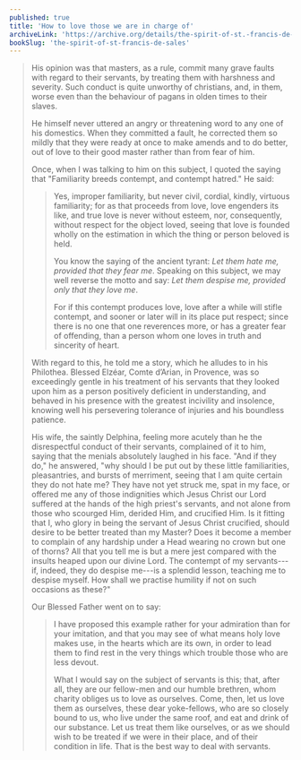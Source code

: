 ```yaml
---
published: true
title: 'How to love those we are in charge of'
archiveLink: 'https://archive.org/details/the-spirit-of-st.-francis-de-sales/page/109?view=theater'
bookSlug: 'the-spirit-of-st-francis-de-sales'
---
```


> His opinion was that masters, as a rule, commit many grave faults with regard to their servants, by treating them with harshness and severity. Such conduct is quite unworthy of christians, and, in them, worse even than the behaviour of pagans in olden times to their slaves.
> 
> He himself never uttered an angry or threatening word to any one of his domestics. When they committed a fault, he corrected them so mildly that they were ready at once to make amends and to do better, out of love to their good master rather than from fear of him.
> 
> Once, when I was talking to him on this subject, I quoted the saying that "Familiarity breeds contempt, and contempt hatred." He said:
> 
>> Yes, improper familiarity, but never civil, cordial, kindly, virtuous familiarity; for as that proceeds from love, love engenders its like, and true love is never without esteem, nor, consequently, without respect for the object loved, seeing that love is founded wholly on the estimation in which the thing or person beloved is held.
>>
>> You know the saying of the ancient tyrant: *Let them hate me, provided that they fear me*. Speaking on this subject, we may well reverse the motto and say: *Let them despise me, provided only that they love me*.
>>
>> For if this contempt produces love, love after a while will stifle contempt, and sooner or later will in its place put respect; since there is no one that one reverences more, or has a greater fear of offending, than a person whom one loves in truth and sincerity of heart.
>
> With regard to this, he told me a story, which he alludes to in his Philothea. Blessed Elzéar, Comte d’Arian, in Provence, was so exceedingly gentle in his treatment of his servants that they looked upon him as a person positively deficient in understanding, and behaved in his presence with the greatest incivility and insolence, knowing well his persevering tolerance of injuries and his boundless patience.
> 
> His wife, the saintly Delphina, feeling more acutely than he the disrespectful conduct of their servants, complained of it to him, saying that the menials absolutely laughed in his face. "And if they do," he answered, "why should I be put out by these little familiarities, pleasantries, and bursts of merriment, seeing that I am quite certain they do not hate me? They have not yet struck me, spat in my face, or offered me any of those indignities which Jesus Christ our Lord suffered at the hands of the high priest's servants, and not alone from those who scourged Him, derided Him, and crucified Him. Is it fitting that I, who glory in being the servant of Jesus Christ crucified, should desire to be better treated than my Master? Does it become a member to complain of any hardship under a Head wearing no crown but one of thorns? All that you tell me is but a mere jest compared with the insults heaped upon our divine Lord. The contempt of my servants---if, indeed, they do despise me---is a splendid lesson, teaching me to despise myself. How shall we practise humility if not on such occasions as these?"
> 
> Our Blessed Father went on to say:
> 
>> I have proposed this example rather for your admiration than for your imitation, and that you may see of what means holy love makes use, in the hearts which are its own, in order to lead them to find rest in the very things which trouble those who are less devout.
>>
>> What I would say on the subject of servants is this; that, after all, they are our fellow-men and our humble brethren, whom charity obliges us to love as ourselves. Come, then, let us love them as ourselves, these dear yoke-fellows, who are so closely bound to us, who live under the same roof, and eat and drink of our substance. Let us treat them like ourselves, or as we should wish to be treated if we were in their place, and of their condition in life. That is the best way to deal with servants.

